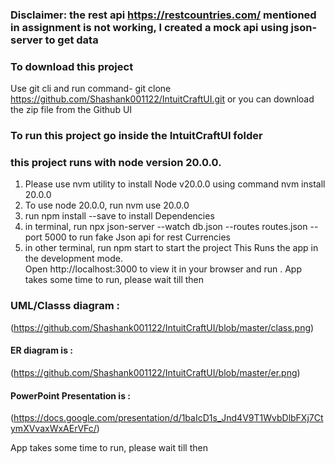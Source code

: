 ### Disclaimer: the rest api https://restcountries.com/ mentioned in assignment is not working, I created a mock api using json-server to get data

### To download this project
Use git cli and run command- git clone https://github.com/Shashank001122/IntuitCraftUI.git
or you can download the zip file from the Github UI
### To run this project go inside the IntuitCraftUI folder
### this project runs with node version 20.0.0. 
1) Please use nvm utility to install Node v20.0.0 using command nvm install 20.0.0 
2) To use node 20.0.0, run nvm use 20.0.0
1) run npm install --save to install Dependencies
2) in terminal, run npx json-server --watch db.json --routes routes.json --port 5000 to run fake Json api for rest Currencies
2) in other terminal, run npm start to start the project
This Runs the app in the development mode.\
Open http://localhost:3000 to view it in your browser and run .
App takes some time to run, please wait till then

### UML/Classs diagram :
(https://github.com/Shashank001122/IntuitCraftUI/blob/master/class.png)
#### ER diagram is : 
(https://github.com/Shashank001122/IntuitCraftUI/blob/master/er.png)
#### PowerPoint Presentation is : 
(https://docs.google.com/presentation/d/1baIcD1s_Jnd4V9T1WvbDlbFXj7CtymXVvaxWxAErVFc/)


App takes some time to run, please wait till then
